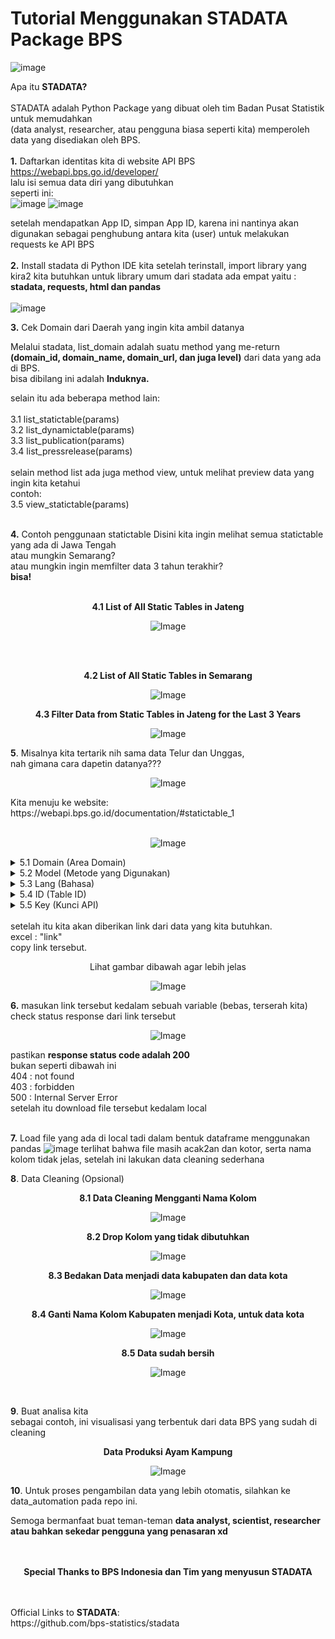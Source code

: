 # Tutorial Menggunakan STADATA Package BPS
![image](https://github.com/syaerulid/stadata_bps_tutor/assets/119069839/4311c297-6062-42d1-ab5d-8819fe533db7)

Apa itu **STADATA?**
<br><br>
STADATA adalah Python Package yang dibuat oleh tim Badan Pusat Statistik untuk memudahkan <br>(data analyst, researcher, atau pengguna biasa seperti kita) memperoleh data yang disediakan oleh BPS.
<br><br>
**1.** Daftarkan identitas kita di website API BPS<br>
https://webapi.bps.go.id/developer/<br>
lalu isi semua data diri yang dibutuhkan<br>
seperti ini:<br>
![image](https://github.com/syaerulid/stadata_bps_tutor/assets/119069839/c5c5e579-e378-461e-9bf8-969a39387e94)
![image](https://github.com/syaerulid/stadata_bps_tutor/assets/119069839/7eb48869-0bdb-4dc1-a378-d70711d6f8af)

setelah mendapatkan App ID, simpan App ID, karena ini nantinya akan digunakan sebagai penghubung antara kita (user) untuk melakukan requests ke API BPS
<br><br>
**2.** Install stadata di Python IDE kita
setelah terinstall, import library yang kira2 kita butuhkan
untuk library umum dari stadata ada empat yaitu :<br>
**stadata, requests, html dan pandas**
<br><br>
![image](https://github.com/syaerulid/stadata_bps_tutor/assets/119069839/7b6d16dc-2eab-4f04-b2e2-edcbdf823ab6)

**3.** Cek Domain dari Daerah yang ingin kita ambil datanya

Melalui stadata, list_domain adalah suatu method yang me-return<br>
**(domain_id, domain_name, domain_url, dan juga level)**
dari data yang ada di BPS.<br>
bisa dibilang ini adalah **Induknya.**

selain itu ada beberapa method lain:
<br><br>
3.1 list_statictable(params)<br>
3.2 list_dynamictable(params)<br>
3.3 list_publication(params)<br>
3.4 list_pressrelease(params)<br>
<br>
selain method list ada juga method view, untuk melihat preview data yang ingin kita ketahui<br>
contoh:<br>
3.5 view_statictable(params)<br><br>

**4.** Contoh penggunaan statictable
Disini kita ingin melihat semua statictable yang ada di Jawa Tengah<br>
atau mungkin Semarang?<br>
atau mungkin ingin memfilter data 3 tahun terakhir?<br>
**bisa!**<br><br>
<p align="center"><strong>4.1 List of All Static Tables in Jateng</strong></p>
<p align="center">
  <img src="https://github.com/syaerulid/stadata_bps_tutor/assets/119069839/2de32781-640b-4b12-bd7e-8c2bc719693d" alt="Image">
</p>
<br><br>
<p align="center"><strong>4.2 List of All Static Tables in Semarang</strong></p>
<p align="center">
  <img src="https://github.com/syaerulid/stadata_bps_tutor/assets/119069839/f486ce54-24f8-455b-946b-7c12770cb139" alt="Image">
</p>
<p align="center"><strong>4.3 Filter Data from Static Tables in Jateng for the Last 3 Years</strong></p>
<p align="center">
  <img src="https://github.com/syaerulid/stadata_bps_tutor/assets/119069839/166f1880-b443-4a5c-9e59-eb5253728be1" alt="Image">
</p>

**5**. Misalnya kita tertarik nih sama data Telur dan Unggas,<br>
nah gimana cara dapetin datanya???<br>
<p align="center">
  <img src="https://github.com/syaerulid/stadata_bps_tutor/assets/119069839/401a5cdd-100c-4d3c-a4be-144709879d8a" alt="Image">
</p>
Kita menuju ke website:<br>
https://webapi.bps.go.id/documentation/#statictable_1
<br><br>
<p align="center"><img src="https://github.com/syaerulid/stadata_bps_tutor/assets/119069839/1012a325-1b1a-4a15-a450-5b76f38835b1" alt="Image"></p>
<details>
  <summary>5.1 Domain (Area Domain)</summary>
  <p>Domain adalah nomer domain dari daerah yang ingin Anda telusuri.</p>
</details>
<details>
  <summary>5.2 Model (Metode yang Digunakan)</summary>
  <p>Model merujuk pada metode yang Anda gunakan.</p>
</details>
<details>
  <summary>5.3 Lang (Bahasa)</summary>
  <p>Lang merujuk pada bahasa, baik Indonesia (ind) atau Inggris (eng).</p>
</details>

<details>
  <summary>5.4 ID (Table ID)</summary>
  <p>ID adalah tabel ID yang sedang Anda gunakan.</p>
</details>

<details>
  <summary>5.5 Key (Kunci API)</summary>
  <p>Key adalah kunci API Anda.</p>
</details>
<br>
setelah itu kita akan diberikan link dari data yang kita butuhkan.<br>
excel : "link"<br>
copy link tersebut.
<p align="center">Lihat gambar dibawah agar lebih jelas</p>
<p align="center">
  <img src="https://github.com/syaerulid/stadata_bps_tutor/assets/119069839/586b3cf0-ed8a-4d3a-abd1-6d33c35fee20" alt="Image">
</p>

**6.** masukan link tersebut kedalam sebuah variable (bebas, terserah kita)<br>
check status response dari link tersebut<br>
<p align="center">
  <img src="https://github.com/syaerulid/stadata_bps_tutor/assets/119069839/ee71499e-f3e8-4006-acf7-b4700dbdeb2e" alt="Image">
</p>
pastikan <strong>response status code adalah 200</strong><br>
bukan seperti dibawah ini<br>
404 : not found<br>
403 : forbidden<br>
500 : Internal Server Error<br>
setelah itu download file tersebut kedalam local<br><br>

**7.** Load file yang ada di local tadi dalam bentuk dataframe menggunakan pandas
![image](https://github.com/syaerulid/stadata_bps_tutor/assets/119069839/6e9ea07c-a6ac-4a07-b4d6-bac403dda12e)
terlihat bahwa file masih acak2an dan kotor, serta nama kolom tidak jelas, setelah ini lakukan data cleaning sederhana

**8**. Data Cleaning (Opsional)
<p align="center"><strong>8.1 Data Cleaning Mengganti Nama Kolom</strong></p>
<p align="center">
  <img src="https://github.com/syaerulid/stadata_bps_tutor/assets/119069839/a583ac37-3de4-4709-af59-5b7cb6c9bde1" alt="Image">
</p>
<p align="center"><strong>8.2 Drop Kolom yang tidak dibutuhkan</strong></p>
<p align="center">
  <img src="https://github.com/syaerulid/stadata_bps_tutor/assets/119069839/0189eba0-8959-46d3-a8e7-4cc026971a67" alt="Image">
</p>
<p align="center"><strong>8.3 Bedakan Data menjadi data kabupaten dan data kota</strong></p>
<p align="center">
  <img src="https://github.com/syaerulid/stadata_bps_tutor/assets/119069839/9c54e1fe-6268-4882-961f-82087c11b834" alt="Image">
</p>
<p align="center"><strong>8.4 Ganti Nama Kolom Kabupaten menjadi Kota, untuk data kota</strong></p>
<p align="center">
  <img src="https://github.com/syaerulid/stadata_bps_tutor/assets/119069839/6cc0ddaa-160f-48ca-97bc-abc68de969a8" alt="Image">
</p>
<p align="center"><strong>8.5 Data sudah bersih</strong></p>
<p align="center">
  <img src="https://github.com/syaerulid/stadata_bps_tutor/assets/119069839/0ef61aa1-7777-4858-bd10-a17b881c54e3" alt="Image">
</p>
<br>

**9**. Buat analisa kita
<br>
sebagai contoh, ini visualisasi yang terbentuk dari data BPS yang sudah di cleaning<br>
<p align="center"><strong>Data Produksi Ayam Kampung</strong></p>
<p align="center">
  <img src="https://github.com/syaerulid/stadata_bps_tutor/assets/119069839/96879e9e-613b-44e7-b59c-78ff03f9f919" alt="Image">
</p>

**10**. Untuk proses pengambilan data yang lebih otomatis, silahkan ke data_automation pada repo ini.

Semoga bermanfaat buat teman-teman <strong>data analyst, scientist, researcher atau bahkan sekedar pengguna yang  penasaran xd</strong><br>
<br><br>
<p align="center"><strong>Special Thanks to BPS Indonesia dan Tim yang menyusun STADATA</strong></p>
<br><br>
Official Links to <strong>STADATA</strong>:
<br>
https://github.com/bps-statistics/stadata







